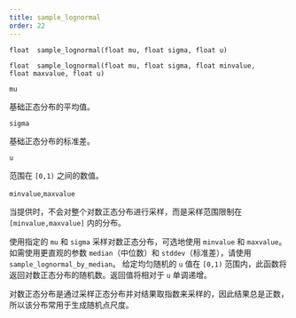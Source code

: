 ```yaml
---
title: sample_lognormal
order: 22
---
```

`float  sample_lognormal(float mu, float sigma, float u)`

`float  sample_lognormal(float mu, float sigma, float minvalue, float maxvalue, float u)`

`mu`

基础正态分布的平均值。

`sigma`

基础正态分布的标准差。

`u`

范围在 `[0,1)` 之间的数值。

`minvalue`,`maxvalue`

当提供时，不会对整个对数正态分布进行采样，而是采样范围限制在 `[minvalue,maxvalue]` 内的分布。

使用指定的 `mu` 和 `sigma` 采样对数正态分布，可选地使用 `minvalue` 和 `maxvalue`。如需使用更直观的参数 `median`（中位数）和 `stddev`（标准差），请使用 `sample_lognormal_by_median`。
给定均匀随机的 `u` 值在 `[0,1)` 范围内，此函数将返回对数正态分布的随机数。返回值将相对于 `u` 单调递增。

对数正态分布是通过采样正态分布并对结果取指数来采样的，因此结果总是正数，所以该分布常用于生成随机点尺度。
